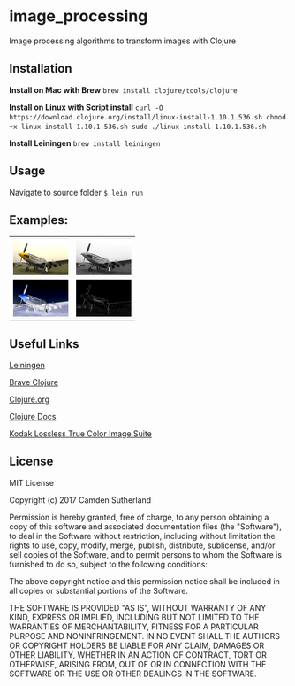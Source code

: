 # image_processing

Image processing algorithms to transform images with Clojure

## Installation
**Install on Mac with Brew**
`brew install clojure/tools/clojure`

**Install on Linux with Script install**
`curl -O https://download.clojure.org/install/linux-install-1.10.1.536.sh
chmod +x linux-install-1.10.1.536.sh
sudo ./linux-install-1.10.1.536.sh`

**Install Leiningen**
`brew install leiningen`

## Usage

Navigate to source folder
`$ lein run`


## Examples:
| | |
|-|-|
|<img width="100" alt="original" src="image_processing/kodim20.png">|<img width="100" alt="greyscale" src="image_processing/kodim20-greyscale.png">|
|<img width="100" alt="inverted" src="image_processing/kodim20-inverted.png">|<img width="100" alt="sobel" src="image_processing/kodim20-sobel.png">|



## Useful Links
[Leiningen](https://leiningen.org)

[Brave Clojure](https://www.braveclojure.com/getting-started/)

[Clojure.org](https://clojure.org/guides/getting_started)

[Clojure Docs](https://clojuredocs.org)

[Kodak Lossless True Color Image Suite](http://r0k.us/graphics/kodak/)

## License

MIT License

Copyright (c) 2017 Camden Sutherland

Permission is hereby granted, free of charge, to any person obtaining a copy
of this software and associated documentation files (the "Software"), to deal
in the Software without restriction, including without limitation the rights
to use, copy, modify, merge, publish, distribute, sublicense, and/or sell
copies of the Software, and to permit persons to whom the Software is
furnished to do so, subject to the following conditions:

The above copyright notice and this permission notice shall be included in all
copies or substantial portions of the Software.

THE SOFTWARE IS PROVIDED "AS IS", WITHOUT WARRANTY OF ANY KIND, EXPRESS OR
IMPLIED, INCLUDING BUT NOT LIMITED TO THE WARRANTIES OF MERCHANTABILITY,
FITNESS FOR A PARTICULAR PURPOSE AND NONINFRINGEMENT. IN NO EVENT SHALL THE
AUTHORS OR COPYRIGHT HOLDERS BE LIABLE FOR ANY CLAIM, DAMAGES OR OTHER
LIABILITY, WHETHER IN AN ACTION OF CONTRACT, TORT OR OTHERWISE, ARISING FROM,
OUT OF OR IN CONNECTION WITH THE SOFTWARE OR THE USE OR OTHER DEALINGS IN THE
SOFTWARE.
